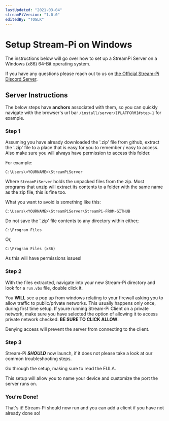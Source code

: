 ```yaml
---
lastUpdated: "2021-03-04"
streamPiVersion: "1.0.0"
editedBy: "TOGLK"
---
```


# Setup Stream-Pi on Windows

The instructions below will go over how to set up a StreamPi Server on a Windows (x86) 64-Bit operating system.

If you have any questions please reach out to us on [the Official Stream-Pi Discord Server](https://discord.gg/BExqGmk).

## Server Instructions

The below steps have **anchors** associated with them, so you can quickly navigate with the browser's url bar `/install/server/[PLATFORM]#step-1` for example.

### Step 1

Assuming you have already downloaded the '.zip' file from github, extract the '.zip' file to a place that is easy for you to remember / easy to access. Also make sure you will always have permission to access this folder.

For example:

```
C:\Users\<YOURNAME>\StreamPiServer
```

Where `StreamPiServer` holds the unpacked files from the zip. Most programs that unzip will extract its contents to a folder with the same name as the zip file, this is fine too.

What you want to avoid is something like this:

```
C:\Users\<YOURNAME>\StreamPiServer\StreamPi-FROM-GITHUB
```

Do not save the '.zip' file contents to any directory within either;

```
C:\Program Files
```

Or,

```
C:\Program Files (x86)
```

As this will have permissions issues!

### Step 2

With the files extracted, navigate into your new Stream-Pi directory and look for a `run.vbs` file, double click it.

You **WILL** see a pop up from windows relating to your firewall asking you to allow traffic to public/private networks. This usually happens only once, during first time setup. If youre running Stream-Pi Client on a private network, make sure you have selected the option of allowing it to access private network checked. **BE SURE TO CLICK ALLOW**.

Denying access will prevent the server from connecting to the client.

### Step 3

Stream-Pi **_SHOULD_** now launch, if it does not please take a look at our common troubleshooting steps.

Go through the setup, making sure to read the EULA.

This setup will allow you to name your device and customize the port the server runs on.

### You're Done!

That's it! Stream-Pi should now run and you can add a client if you have not already done so!
